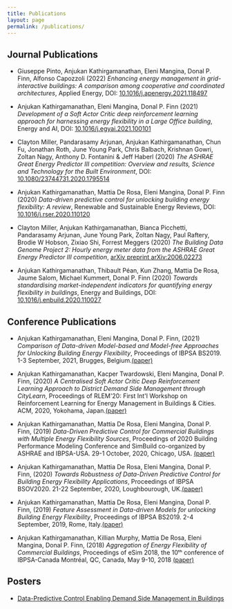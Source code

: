 ```yaml
---
title: Publications
layout: page
permalink: /publications/
---
```


<h2> Journal Publications</h2>

<ul>
	<li><p>Giuseppe Pinto, Anjukan Kathirgamanathan, Eleni Mangina, Donal P. Finn, Alfonso Capozzoli (2022)
	<em>Enhancing energy management in grid-interactive buildings: A comparison among cooperative and coordinated architectures</em>, Applied Energy,
	DOI: <a href="https://doi.org/10.1016/j.apenergy.2021.118497">10.1016/j.apenergy.2021.118497</a></p></li>
	<li><p>Anjukan Kathirgamanathan, Eleni Mangina, Donal P. Finn (2021)
	<em>Development of a Soft Actor Critic deep reinforcement learning approach for harnessing energy flexibility in a Large Office building</em>, Energy and AI,
	DOI: <a href="https://doi.org/10.1016/j.egyai.2021.100101">10.1016/j.egyai.2021.100101</a></p></li>
	<li><p>Clayton Miller, Pandarasamy Arjunan, Anjukan Kathirgamanathan, Chun Fu, 
	Jonathan Roth, June Young Park, Chris Balbach, Krishnan Gowri, Zoltan Nagy, Anthony D. Fontanini & Jeff Haberl (2020) 
	<em>The ASHRAE Great Energy Predictor III competition: Overview and results, Science and Technology for the Built Environment</em>, 
	DOI: <a href="https://doi.org/10.1080/23744731.2020.1795514">10.1080/23744731.2020.1795514</a></p></li>
	<li><p>Anjukan Kathirgamanathan, Mattia De Rosa, Eleni Mangina, Donal P. Finn (2020)
	<em>Data-driven predictive control for unlocking building energy flexibility: A review</em>, Renewable and Sustainable Energy Reviews,
	DOI: <a href="https://doi.org/10.1016/j.rser.2020.110120">10.1016/j.rser.2020.110120</a></p></li>
	<li><p>Clayton Miller, Anjukan Kathirgamanathan, Bianca Picchetti, Pandarasamy Arjunan, June
	Young Park, Zoltan Nagy, Paul Raftery, Brodie W Hobson, Zixiao Shi, Forrest Meggers (2020) <em>The Building Data Genome Project 2: 
	Hourly energy meter data from the ASHRAE Great Energy Predictor III competition</em>, <a href="https://arxiv.org/abs/2006.02273">
	arXiv preprint arXiv:2006.02273</a></p></li>
	<li><p>Anjukan Kathirgamanathan, Thibault Péan, Kun Zhang, Mattia De Rosa, 
	Jaume Salom, Michael Kummert, Donal P. Finn (2020) <em>Towards standardising market-independent indicators for quantifying energy
	flexibility in buildings</em>, Energy and Buildings, DOI: <a href="https://doi.org/10.1016/j.enbuild.2020.110027">
	10.1016/j.enbuild.2020.110027</a></p></li>
</ul>

<h2> Conference Publications</h2>

<ul>
	<li><p>Anjukan Kathirgamanathan, Eleni Mangina, 
	Donal P. Finn, (2021) <em>Comparison of Data-driven Model-based and Model-free
	Approaches for Unlocking Building Energy Flexibility</em>, Proceedings of IBPSA 
	BS2019. 1-3 September, 2021, Brugges, Belgium.<a href="http://www.ibpsa.org/proceedings/BS2019/BS2019_210591.pdf">(paper)</a></p></li>
	<li><p>Anjukan Kathirgamanathan, Kacper Twardowski, Eleni Mangina, 
	Donal P. Finn, (2020) <em>A Centralised Soft Actor Critic Deep Reinforcement Learning Approach to District Demand Side Management 
	through CityLearn</em>, Proceedings of RLEM'20: First Int'l Workshop on Reinforcement Learning for Energy Management in Buildings & Cities. 
	ACM, 2020, Yokohama, Japan.<a href="https://arxiv.org/pdf/2009.10562.pdf">(paper)</a></p></li>
	<li><p>Anjukan Kathirgamanathan, Mattia De Rosa, Eleni Mangina, 
	Donal P. Finn, (2019) <em>Data-Driven Predictive Control for Commercial Buildings with Multiple Energy Flexibility Sources</em>, Proceedings of 2020
	Building Performance Modeling Conference and SimBuild co-organized by ASHRAE and IBPSA-USA. 29-1 October, 2020, Chicago, USA.
	<a href="https://www.ashrae.org/file%20library/conferences/specialty%20conferences/2020%20building%20performance/papers/d-bsc20-c002.pdf">(paper)</a></p></li>
	<li><p>Anjukan Kathirgamanathan, Mattia De Rosa, Eleni Mangina, 
	Donal P. Finn, (2020) <em>Towards Robustness of Data-Driven Predictive Control for Building Energy Flexibility Applications</em>, Proceedings of IBPSA 
	BSOV2020. 21-22 September, 2020, Loughbourough, UK.<a href="">(paper)</a></p></li>
	<li><p>Anjukan Kathirgamanathan, Mattia De Rosa, Eleni Mangina, 
	Donal P. Finn, (2019) <em>Feature Assessment in Data-driven Models for unlocking Building Energy Flexibility</em>, Proceedings of IBPSA 
	BS2019. 2-4 September, 2019, Rome, Italy.<a href="http://www.ibpsa.org/proceedings/BS2019/BS2019_210591.pdf">(paper)</a></p></li>
	<li><p>Anjukan Kathirgamanathan, Killian Murphy, Mattia De Rosa,
	Eleni Mangina, Donal P. Finn, (2018) <em>Aggregation of Energy Flexibility of Commercial Buildings</em>, Proceedings of eSim 2018, the 10ᵗʰ 
	conference of IBPSA-Canada Montréal, QC, Canada, May 9-10, 2018 <a href="http://www.ibpsa.org/proceedings/eSimPapers/2018/1-3-A-4.pdf">
	(paper)</a></p></li>
</ul>

<h2>Posters</h2>

<ul>
	<li><a href="/assets/images/ESIPP_Symposium_2019_Kathirgamanathan_Anjukan_Poster.jpg">Data-Predictive Control Enabling Demand Side Management in Buildings</a></li>
</ul>